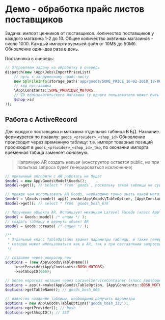 # Демо - обработка прайс листов поставщиков

Задача: импорт ценников от поставщиков. Количество поставщиков у каждого магазина 1-2 до 10. Общее количество аквтиных магазинов - около 1000. Каждый импортируемыей файл от 10МБ до 50Мб. Обновление один-два раза в день.
   
Постановка в очередь:  
 
```php 
// Отправляем задачу на обработку в очередь 
dispatch(new \App\Jobs\ImportPriceList(
    // путь к загруженному прайс-листу 
    new SplFileInfo(storage_path('app/goods/SOME_PRICE_16-02-2018_18-00_1.csv')),
    // код поставщика
    \App\Constants::SOME_PROVIDER_MOTORS,
    // ID пользовательского магазина (у одного пользователя может быть несколько магазинов) 
    $shop->id
));
```

## Работа с ActiveRecord 

Для каждого поставщика и магазина отдельная таблица В БД. Название формиурется по правилу: `goods_<provider>_<shop_id>`
Обновление происходит через временную таблицу: т.е. импорт товарных позиций просиходит в `goods_<provider>_<shop_id>_tmp`, по окочании импорта временная табица заменяет основную. 

> Напрямую AR создать нельзя (конструктор остается public, но при попытках запроса будет генерироваться исключение)

```php
// привычный алгоритм с AR работать не будет
$model = new App\Goods\Model\Goods();
$model->get(); // select * from `goods`, поскольку такой таблицы не существует, будет сгенерировано исключение

// прежде чем использовать AR Goods, необходимо точно знать какой магазин и какой поставщик
$model = \Goods::model( app()->make(App\Goods\TableOption, [App\Constants::BOSH_MOTORS, $shopID]) );
$model->get(); // select * from `goods_bosh_678`

// Получение объекта AR. Использует механизм Laravel Facede (класс App\Goods\GoodsFactory)
$model = Goods::model( /* опции */ );
// создать таблицу и вернуть объект AR
$model = Goods::create( /* опции */ );

/**
 * Отдельный класс TableOptions хранит параметры таблицы, и также генерирует название таблицы
 * которое может ипользоваться как в AR, так и при составлении запросов через QueryBuilder
 */ 

// создание через оператор new
$options = (new App\Goods\TableName())
    ->setProvider(App\Constants::BOSH_MOTORS)
    ->setShopID(666);
     
// более короткая нотация через LaravelServiceContainer (класс App\Goods\GoodsServiceProvider)
$options = app()->make(App\Goods\TableOption, [App\Constants::BOSH_MOTORS, 666]);
$options->getTableName(); // goods_bosh_666

// известно название таблицы, необходимо получить параметры
$options = new App\Goods\TableOptions('goods_bosh_333');
$options->getProvider(); // bosh
$options->getShopID(); // 333

```

